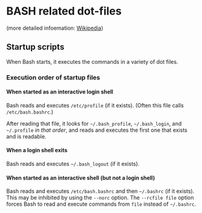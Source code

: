 # BASH related dot-files

(more detailed infoemation: [Wikipedia](https://en.wikipedia.org/wiki/Bash_(Unix_shell)))

## Startup scripts
When Bash starts, it executes the commands in a variety of dot files.

### Execution order of startup files

#### When started as an interactive login shell
Bash reads and executes ```/etc/profile``` (if it exists). (Often this file calls ```/etc/bash.bashrc```.)

After reading that file, it looks for ```~/.bash_profile```, ```~/.bash_login```, and ```~/.profile``` *in that order*, and reads and executes the first one that exists and is readable.

#### When a login shell exits
Bash reads and executes ```~/.bash_logout``` (if it exists).

#### When started as an interactive shell (but not a login shell)
Bash reads and executes ```/etc/bash.bashrc``` and then ```~/.bashrc``` (if it exists). This may be inhibited by using the ```--norc``` option. The ```--rcfile file``` option forces Bash to read and execute commands from ```file``` instead of ```~/.bashrc```.

